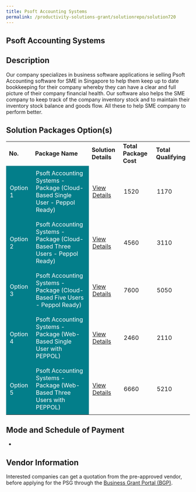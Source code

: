 ```yaml
---
title: Psoft Accounting Systems
permalink: /productivity-solutions-grant/solutionrepo/solution720
---
```


## Psoft Accounting Systems

## Description

Our company specializes in business software applications ie selling Psoft Accounting software for SME in Singapore to help them keep up to date bookkeeping for their company whereby they can have a clear and full picture of their company financial health. Our software also helps the SME company to keep track of the company inventory stock and to maintain their inventory stock balance and goods flow. All these to help SME company to perform better.

## Solution Packages Option(s)

<table>
<tr>
<td><b>No.</b></td>
<td><b>Package Name</b></td>
<td><b>Solution Details</b></td>
<td><b>Total Package Cost</b></td>
<td><b>Total Qualifying</b></td>
</tr>
<tr>
<td style='padding: 10px; background-color: #037E8A; color: #FFFFFF;'>Option 1</td>
<td style='padding: 10px; background-color: #037E8A; color: #FFFFFF;'>Psoft Accounting Systems - Package (Cloud-Based Single User - Peppol Ready)</td>
<td style='padding: 10px;'><a href='https://www.gobusiness.gov.sg/images/psg/Desensitised_PSoft_Annex_3_CR_wef_4_Nov_2021_Part_1.pdf' target='_blank'>View Details</a></td>
<td style='padding: 10px;'>1520</td>
<td style='padding: 10px;'>1170</td>
</tr>
<tr>
<td style='padding: 10px; background-color: #037E8A; color: #FFFFFF;'>Option 2</td>
<td style='padding: 10px; background-color: #037E8A; color: #FFFFFF;'>Psoft Accounting Systems - Package (Cloud-Based Three Users - Peppol Ready)</td>
<td style='padding: 10px;'><a href='https://www.gobusiness.gov.sg/images/psg/Desensitised_PSoft_Annex_3_CR_wef_4_Nov_2021_Part_2.pdf' target='_blank'>View Details</a></td>
<td style='padding: 10px;'>4560</td>
<td style='padding: 10px;'>3110</td>
</tr>
<tr>
<td style='padding: 10px; background-color: #037E8A; color: #FFFFFF;'>Option 3</td>
<td style='padding: 10px; background-color: #037E8A; color: #FFFFFF;'>Psoft Accounting Systems - Package (Cloud-Based Five Users - Peppol Ready)</td>
<td style='padding: 10px;'><a href='https://www.gobusiness.gov.sg/images/psg/Desensitised_PSoft_Annex_3_CR_wef_4_Nov_2021_Part_3.pdf' target='_blank'>View Details</a></td>
<td style='padding: 10px;'>7600</td>
<td style='padding: 10px;'>5050</td>
</tr>
<tr>
<td style='padding: 10px; background-color: #037E8A; color: #FFFFFF;'>Option 4</td>
<td style='padding: 10px; background-color: #037E8A; color: #FFFFFF;'>Psoft Accounting Systems - Package (Web-Based Single User with PEPPOL)</td>
<td style='padding: 10px;'><a href='https://www.gobusiness.gov.sg/images/psg/Desensitised_PSoft_Annex_3_CR_wef_4_Nov_2021_Part_4.pdf' target='_blank'>View Details</a></td>
<td style='padding: 10px;'>2460</td>
<td style='padding: 10px;'>2110</td>
</tr>
<tr>
<td style='padding: 10px; background-color: #037E8A; color: #FFFFFF;'>Option 5</td>
<td style='padding: 10px; background-color: #037E8A; color: #FFFFFF;'>Psoft Accounting Systems - Package (Web-Based Three Users with PEPPOL)</td>
<td style='padding: 10px;'><a href='https://www.gobusiness.gov.sg/images/psg/Desensitised_PSoft_Annex_3_CR_wef_4_Nov_2021_Part_5.pdf' target='_blank'>View Details</a></td>
<td style='padding: 10px;'>6660</td>
<td style='padding: 10px;'>5210</td>
</tr>
</table>

## Mode and Schedule of Payment

 - 

## Vendor Information

 

Interested companies can get a quotation from the pre-approved vendor, before applying for the PSG through the <a href='https://www.businessgrants.gov.sg/' target='_blank' rel='noopener'>Business Grant Portal (BGP)</a>.

<script src="/jquery/resize-tables.js"></script>
